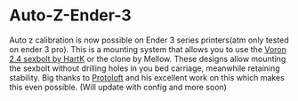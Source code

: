 # Auto-Z-Ender-3
Auto z calibration is now possible on Ender 3 series printers(atm only tested on ender 3 pro). This is a mounting system that allows you to use the [Voron 2.4 sexbolt by HartK](https://github.com/VoronDesign/VoronUsers/tree/master/printer_mods/hartk1213/Voron2.4_SexBolt_ZEndstop) or the clone by Mellow. These designs allow mounting the sexbolt without drilling holes in you bed carriage, meanwhile retaining stability. Big thanks to [Protoloft](https://github.com/protoloft/klipper_z_calibration) and his excellent work on this which makes this even possible. (Will update with config and more soon)
